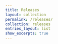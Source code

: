 ```yaml
---
title: Releases
layout: collection
permalink: /releases/
collection: releases
entries_layout: list
show_excerpts: true
---
```

